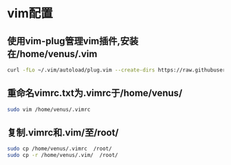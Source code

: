 # vim配置

## 使用vim-plug管理vim插件,安装在/home/venus/.vim

```bash
curl -fLo ~/.vim/autoload/plug.vim --create-dirs https://raw.githubusercontent.com/junegunn/vim-plug/master/plug.vim
```

## 重命名vimrc.txt为.vimrc于/home/venus/

```bash
sudo vim /home/venus/.vimrc
```

## 复制.vimrc和.vim/至/root/

```bash
sudo cp /home/venus/.vimrc  /root/
sudo cp -r /home/venus/.vim/  /root/
```
